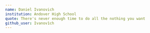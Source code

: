 ```yaml
---
name: Daniel Ivanovich
institution: Andover High School
quote: There's never enough time to do all the nothing you want
github_user: Ivanov1ch
---
```

